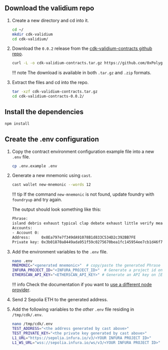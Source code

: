 ## Download the validium repo

1. Create a new directory and cd into it.

    ```bash
    cd ~/
    mkdir cdk-validium
    cd cdk-validium/
    ```

2. Download the `0.0.2` release from the [cdk-validium-contracts github repo](https://github.com/0xPolygon/cdk-validium-contracts/releases/tag/v0.0.2-RC1).

    ```bash
    curl -L -o cdk-validium-contracts.tar.gz https://github.com/0xPolygon/cdk-validium-contracts/archive/refs/tags/v0.0.2.tar.gz
    ```
    !!! note
        The download is available in both `.tar.gz` and `.zip` formats.

3. Extract the files and cd into the repo.

    ```bash
    tar -xzf cdk-validium-contracts.tar.gz
    cd cdk-validium-contracts-0.0.2/
    ```

## Install the dependencies

```bash
npm install
```

## Create the .env configuration

1. Copy the contract environment configuration example file into a new `.env` file.

    ```bash
    cp .env.example .env
    ```

2. Generate a new mnemonic using `cast`.

    ```bash
    cast wallet new-mnemonic --words 12
    ```

    !!! tip
        If the command `new-mnemonic` is not found, update foundry with `foundryup` and try again.

    The output should look something like this:

    ```bash
    Phrase:
    island debris exhaust typical clap debate exhaust little verify mean sausage entire
    Accounts:
    - Account 0:
    Address:     0x8Ea797e7f349dA91078B1d833C534D2c392BB7FE
    Private key: 0x3b01870a8449ada951f59c0275670bea1fc145954ee7cb1d46f7d21533600726
    ```

3. Add the environment variables to the `.env` file.

    ```bash
    nano .env
    MNEMONIC="<generated mnemonic>"  # copy/paste the generated Phrase
    INFURA_PROJECT_ID="<INFURA_PROJECT_ID>"  # Generate a project id on [Infura](https://www.infura.io/)
    ETHERSCAN_API_KEY="<ETHERSCAN_API_KEY>" # Generate an API key on [Etherscan](https://etherscan.io)
    ```

    !!! info
        Check the documentation if you want to [use a different node provider](deploy-contracts.md#use-a-different-node-provider).

4. Send 2 Sepolia ETH to the generated address.

5. Add the following variables to the *other* `.env` file residing in `/tmp/cdk/.env`. 

    ```bash
    nano /tmp/cdk/.env
    TEST_ADDRESS="<the address generated by cast above>"
    TEST_PRIVATE_KEY="<the private key generated by cast above>" 
    L1_URL="https://sepolia.infura.io/v3/<YOUR INFURA PROJECT ID>"
    L1_WS_URL="wss://sepolia.infura.io/ws/v3/<YOUR INFURA PROJECT ID>"
    ```

